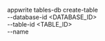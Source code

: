 appwrite tables-db create-table \
    --database-id <DATABASE_ID> \
    --table-id <TABLE_ID> \
    --name <NAME>
